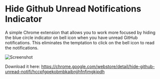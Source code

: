 # Hide Github Unread Notifications Indicator
A simple Chrome extension that allows you to work more focused by hiding the blue circle indicator on bell icon when you have unread GitHub notifications. This eliminates the temptation to click on the bell icon to read the notifications.

![Screenshot](https://user-images.githubusercontent.com/24459435/170791550-3cebca62-e03d-4f7b-a147-04c1c041fff1.png)

Download it here: https://chrome.google.com/webstore/detail/hide-github-unread-notifi/hccpfgpekobmbkaibnjjhfnfjmgkjpdh
